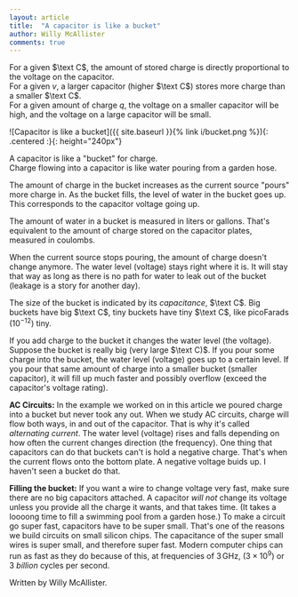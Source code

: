 ```yaml
---
layout: article
title:  "A capacitor is like a bucket"
author: Willy McAllister
comments: true
---
```


For a given $\text C$, the amount of stored charge is directly proportional to the voltage on the capacitor.  
For a given $v$, a larger capacitor (higher $\text C$) stores more charge than a smaller $\text C$.  
For a given amount of charge $q$, the voltage on a smaller capacitor will be high, and the voltage on a large capacitor will be small. 

![Capacitor is like a bucket]({{ site.baseurl }}{% link i/bucket.png %}){: .centered :}{: height="240px"}

A capacitor is like a "bucket" for charge.  
Charge flowing into a capacitor is like water pouring from a garden hose. 

The amount of charge in the bucket increases as the current source "pours" more charge in. As the bucket fills, the level of water in the bucket goes up. This corresponds to the capacitor voltage going up. 

The amount of water in a bucket is measured in liters or gallons. That's equivalent to the amount of charge stored on the capacitor plates, measured in coulombs.  

When the current source stops pouring, the amount of charge doesn't change anymore. The water level (voltage) stays right where it is. It will stay that way as long as there is no path for water to leak out of the bucket (leakage is a story for another day).

The size of the bucket is indicated by its *capacitance*, $\text C$. Big buckets have big $\text C$, tiny buckets have tiny $\text C$, like picoFarads $(10^{-12})$ tiny. 

If you add charge to the bucket it changes the water level (the voltage). Suppose the bucket is really big $($very large $\text C)$. If you pour some charge into the bucket, the water level (voltage) goes up to a certain level. If you pour that same amount of charge into a smaller bucket (smaller capacitor), it will fill up much faster and possibly overflow (exceed the capacitor's voltage rating).

**AC Circuits:** In the example we worked on in this article we poured charge into a bucket but never took any out. When we study AC circuits, charge will flow both ways, in and out of the capacitor. That is why it's called *alternating current*. The water level (voltage) rises and falls depending on how often the current changes direction (the frequency). One thing that capacitors can do that buckets can't is hold a negative charge. That's when the current flows onto the bottom plate. A negative voltage buids up. I haven't seen a bucket do that. 

**Filling the bucket:** If you want a wire to change voltage very fast, make sure there are no big capacitors attached. A capacitor *will not* change its voltage unless you provide all the charge it wants, and that takes time. (It takes a loooong time to fill a swimming pool from a garden hose.) To make a circuit go super fast, capacitors have to be super small. That's one of the reasons we build circuits on small silicon chips. The capacitance of the super small wires is super small, and therefore super fast. Modern computer chips can run as fast as they do because of this, at frequencies of $3\,\text{GHz}$, $(3 \times 10^{9})$ or $3$ *billion* cycles per second.  

Written by Willy McAllister.
